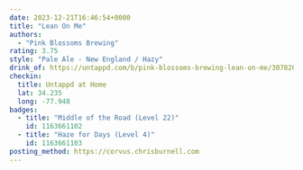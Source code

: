 ```yaml
---
date: 2023-12-21T16:46:54+0000
title: "Lean On Me"
authors:
  - "Pink Blossoms Brewing"
rating: 3.75
style: "Pale Ale - New England / Hazy"
drink_of: https://untappd.com/b/pink-blossoms-brewing-lean-on-me/3078202
checkin:
  title: Untappd at Home
  lat: 34.235
  long: -77.948
badges:
  - title: "Middle of the Road (Level 22)"
    id: 1163661102
  - title: "Haze for Days (Level 4)"
    id: 1163661103
posting_method: https://corvus.chrisburnell.com
---
```

